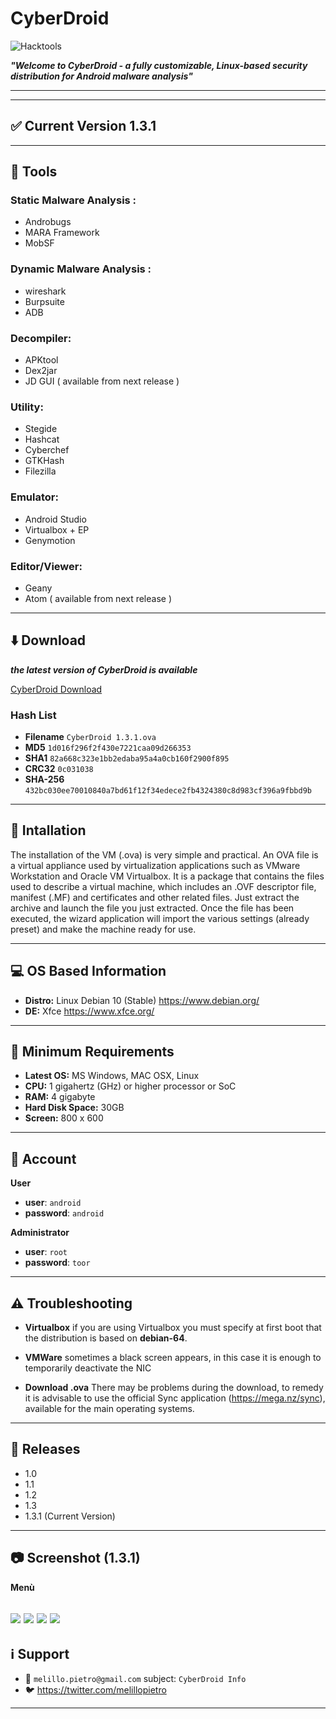    #                                              **CyberDroid**

![Hacktools](https://dwkujuq9vpuly.cloudfront.net/news/wp-content/uploads/2020/03/Android-main.jpg)


***"Welcome to CyberDroid - a fully customizable, Linux-based security distribution for Android malware analysis"***

---

---
## :white_check_mark: Current Version 1.3.1
---
## :wrench: **Tools**

### Static Malware Analysis :
* Androbugs
* MARA Framework
* MobSF
### Dynamic Malware Analysis : 
* wireshark
* Burpsuite
* ADB
### Decompiler: 
* APKtool 
* Dex2jar
* JD GUI ( available from next release )
### Utility:
* Stegide
* Hashcat
* Cyberchef
* GTKHash
* Filezilla
### Emulator:
* Android Studio
* Virtualbox + EP
* Genymotion
### Editor/Viewer:
* Geany
* Atom ( available from next release )

---

## :arrow_down: Download

***the latest version of CyberDroid is available*** 

[CyberDroid Download](https://mega.nz/folder/AB0mTRwK#Ims5P09EGgQ7X6Tgk_52XQ)



### Hash List

* **Filename**	`CyberDroid 1.3.1.ova`
* **MD5**	`1d016f296f2f430e7221caa09d266353	`
* **SHA1**	`82a668c323e1bb2edaba95a4a0cb160f2900f895`
* **CRC32**	`0c031038`
* **SHA-256**	`432bc030ee70010840a7bd61f12f34edece2fb4324380c8d983cf396a9fbbd9b`


---

## :arrows_counterclockwise: Intallation

 The installation of the VM (.ova) is very simple and practical.
 An OVA file is a virtual appliance used by virtualization applications such as VMware Workstation and Oracle VM Virtualbox. It is a package that contains the files used to describe a virtual machine, which includes an .OVF descriptor file, manifest (.MF) and certificates and other related files. 
 Just extract the archive and launch the file you just extracted. Once the file has been executed, the wizard application will import the various settings (already preset) and make the machine ready for use.

---

## :computer: OS Based Information

* **Distro:** Linux Debian 10 (Stable) https://www.debian.org/
* **DE:** Xfce https://www.xfce.org/

---
## :open_file_folder: Minimum Requirements

* **Latest OS:** MS Windows, MAC OSX, Linux  
* **CPU:** 1 gigahertz (GHz) or higher processor or SoC
* **RAM:** 4 gigabyte 
* **Hard Disk Space:** 30GB 
* **Screen:** 800 x 600

---

## :busts_in_silhouette: Account

**User**

* **user**: `android`
* **password**: `android`

**Administrator**

* **user**: `root`
* **password**: `toor`
---
## :warning: Troubleshooting

* **Virtualbox**
if you are using Virtualbox you must specify at first boot that the distribution is based on **debian-64**. 

* **VMWare**
sometimes a black screen appears, in this case it is enough to temporarily deactivate the NIC

* **Download .ova** 
There may be problems during the download, to remedy it is advisable to use the official Sync application (https://mega.nz/sync), available for the main operating systems.

---
## :green_book:	Releases

- 1.0
- 1.1
- 1.2
- 1.3
- 1.3.1 (Current Version)
---
## :camera: Screenshot (1.3.1)

**Menù**

![](https://imagizer.imageshack.com/img924/9579/0DKXgK.png)
![](https://imagizer.imageshack.com/img922/9035/MP92cG.png)
![](https://imagizer.imageshack.com/img923/751/CZnTck.png)
![](https://imagizer.imageshack.com/img923/3825/qaXDpy.png)
---
## :information_source: Support 


- :email: `melillo.pietro@gmail.com`</a> subject: `CyberDroid Info`
- :bird: https://twitter.com/melillopietro

---


